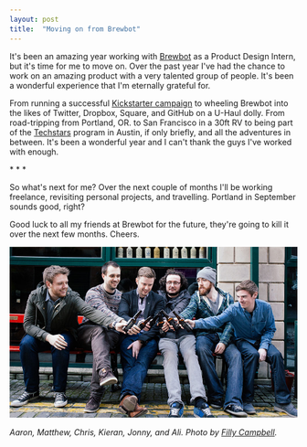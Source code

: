 ```yaml
---
layout: post
title:  "Moving on from Brewbot"
---
```


It's been an amazing year working with [Brewbot](www.brewbot.io) as a Product Design Intern, but it's time for me to move on. Over the past year I've had the chance to work on an amazing product with a very talented group of people. It's been a wonderful experience that I'm eternally grateful for.

From running a successful [Kickstarter campaign](https://www.kickstarter.com/projects/cargo/brewbot-the-smart-brewing-appliance) to wheeling Brewbot into the likes of Twitter, Dropbox, Square, and GitHub on a U-Haul dolly. From road-tripping from Portland, OR. to San Francisco in a 30ft RV to being part of the [Techstars](http://www.techstars.com) program in Austin, if only briefly, and all the adventures in between. It's been a wonderful year and I can't thank the guys I've worked with enough.

<p class="break">* * *</p>

So what's next for me? Over the next couple of months I'll be working freelance, revisiting personal projects, and travelling. Portland in September sounds good, right?

Good luck to all my friends at Brewbot for the future, they're going to kill it over the next few months. Cheers.

![](/uploads/team-brewbot.jpg)

_Aaron, Matthew, Chris, Kieran, Jonny, and Ali. Photo by [Filly Campbell](https://www.facebook.com/fillycampbellphotography)._





 

